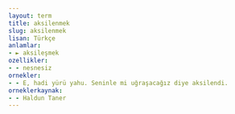 ```yaml
---
layout: term
title: aksilenmek
slug: aksilenmek
lisan: Türkçe
anlamlar:
- ► aksileşmek
ozellikler:
- - nesnesiz
ornekler:
- - E, hadi yürü yahu. Seninle mi uğraşacağız diye aksilendi.
orneklerkaynak:
- - Haldun Taner
---
```

